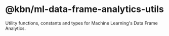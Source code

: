 # @kbn/ml-data-frame-analytics-utils

Utility functions, constants and types for Machine Learning's Data Frame Analytics.
